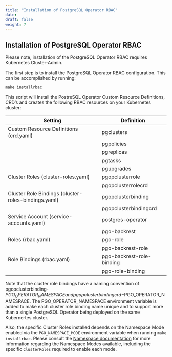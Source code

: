 ```yaml
---
title: "Installation of PostgreSQL Operator RBAC"
date:
draft: false
weight: 7
---
```


## Installation of PostgreSQL Operator RBAC

Please note, installation of the PostgreSQL Operator RBAC requires Kubernetes Cluster-Admin.

The first step is to install the PostgreSQL Operator RBAC configuration.  This can be accomplished  by running:

    make installrbac

This script will install the PostreSQL Operator Custom Resource Definitions, CRD’s and creates the following RBAC resources on your Kubernetes cluster:

| Setting |Definition  |
|---|---|
| Custom Resource Definitions (crd.yaml) | pgclusters|
|  | pgpolicies|
|  | pgreplicas|
|  | pgtasks|
|  | pgupgrades|
| Cluster Roles (cluster-roles.yaml) | pgopclusterrole|
|  | pgopclusterrolecrd|
| Cluster Role Bindings (cluster-roles-bindings.yaml) | pgopclusterbinding|
|  | pgopclusterbindingcrd|
| Service Account (service-accounts.yaml) | postgres-operator|
| | pgo-backrest|
| Roles (rbac.yaml) | pgo-role|
| | pgo-backrest-role|
|Role Bindings  (rbac.yaml) | pgo-backrest-role-binding|
| | pgo-role-binding|

Note that the cluster role bindings have a naming convention of pgopclusterbinding-$PGO_OPERATOR_NAMESPACE and pgopclusterbindingcrd-$PGO_OPERATOR_NAMESPACE.  The PGO_OPERATOR_NAMESPACE environment variable is added to make each cluster role binding name unique and to support more than a single PostgreSQL Operator being deployed on the same Kubernertes cluster.

Also, the specific Cluster Roles installed depends on the Namespace Mode enabled via the `PGO_NAMESPACE_MODE` environment variable when running `make installrbac`.  Please consult the [Namespace documentation](/architecture/namespace/) for more information regarding the Namespace Modes available, including the specific `ClusterRoles` required to enable each mode.
